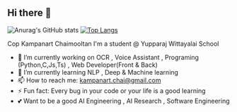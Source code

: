 ## Hi there 👋
![Anurag's GitHub stats](https://github-readme-stats.vercel.app/api?username=copninich&show_icons=true&theme=dracula) [![Top Langs](https://github-readme-stats.vercel.app/api/top-langs/?username=copninich&layout=compact)](https://github.com/anuraghazra/github-readme-stats)

Cop Kampanart Chaimooltan I'm a student @ Yupparaj Wittayalai School

- 🔭 I’m currently working on OCR , Voice Assistant , Programing (Python,C,Js,Ts) , Web Developer(Front & Back)
- 🌱 I’m currently learning NLP , Deep & Machine learning 
- 📫 How to reach me: kampanart.chai@gmail.com
- ⚡ Fun fact: Every bug in your code or your life is a good learning
- 💕 Want to be a good AI Engineering , AI Research , Software Engineering




